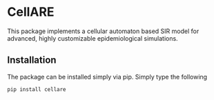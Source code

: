 # CellARE

This package implements a cellular automaton based SIR model for advanced, highly customizable epidemiological simulations.

## Installation

The package can be installed simply via pip. Simply type the following

```python
pip install cellare
```
